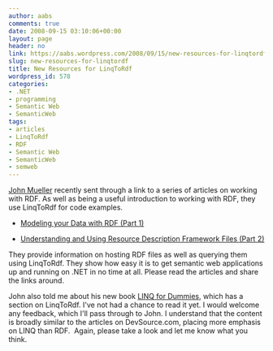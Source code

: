 ```yaml
---
author: aabs
comments: true
date: 2008-09-15 03:10:06+00:00
layout: page
header: no
link: https://aabs.wordpress.com/2008/09/15/new-resources-for-linqtordf/
slug: new-resources-for-linqtordf
title: New Resources for LinqToRdf
wordpress_id: 578
categories:
- .NET
- programming
- Semantic Web
- SemanticWeb
tags:
- articles
- LinqToRdf
- RDF
- Semantic Web
- SemanticWeb
- semweb
---
```


[John Mueller](http://www.devsource.com/cp/bio/John-Paul-Mueller/) recently sent through a link to a series of articles on working with RDF. As well as being a useful introduction to working with RDF, they use LinqToRdf for code examples.



	
  * [Modeling your Data with RDF (Part 1)](http://www.devsource.com/c/a/Architecture/Modeling-with-RDF-Part-1/)

	
  * [Understanding and Using Resource Description Framework Files (Part 2)](http://www.devsource.com/c/a/Architecture/Using-Resource-Description-Framework-Files/)


They provide information on hosting RDF files as well as querying them using LinqToRdf. They show how easy it is to get semantic web applications up and running on .NET in no time at all. Please read the articles and share the links around.

John also told me about his new book [LINQ for Dummies](http://www.amazon.com/exec/obidos/ASIN/0470277947/datacservip0f-20/), which has a section on LinqToRdf. I've not had a chance to read it yet. I would welcome any feedback, which I'll pass through to John. I understand that the content is broadly similar to the articles on DevSource.com, placing more emphasis on LINQ than RDF.  Again, please take a look and let me know what you think.
